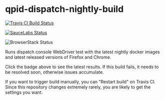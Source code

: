# qpid-dispatch-nightly-build

[![Travis CI Build Status](https://travis-ci.org/msgqe/travisci.svg?branch=qpid-dispatch-console-nightly-test)](https://travis-ci.org/msgqe/travisci/branches)

[![SauceLabs Status](https://saucelabs.com/browser-matrix/jdanekrh.svg)](https://saucelabs.com/beta/builds/fdc87f92902c4524800dbdb4eead575f)

![BrowserStack Status](https://www.browserstack.com/automate/badge.svg?badge_key=TksvMTlzR3VHWnZCUGpwOWd5QmRCRi9QU3ZVZkE3NjAzY3JRUWRQMi9xUT0tLTE4cDA4Z1VwUWlpOUQxSGU3YWYxUGc9PQ==--948ecde1b288ba0a070e384141ff4c0a6b4f5e83)

Runs dispatch console WebDriver test with the latest nightly docker images and latest released versions of Firefox and Chrome.

Click the badge above to see the latest results. If this build fails, it needs to be resolved soon, otherwise issues accumulate.

If you want to trigger build manually, you can "Restart build" on Travis CI. Since this repository changes
extremely rarely, you are likely to get the settings you want.
